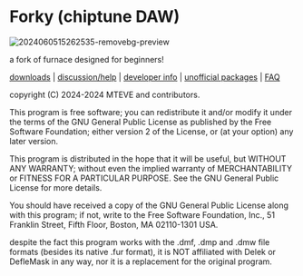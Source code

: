 # Forky (chiptune DAW)

![2024060515262535-removebg-preview](https://github.com/laoo/furnace/assets/123202832/e4fce6f1-10bd-4de6-a7c7-1e5f4a6ad847)

a fork of furnace designed for beginners!

[downloads](#downloads) | [discussion/help](#quick-references) | [developer info](#developer-info) | [unofficial packages](#unofficial-packages) | [FAQ](#frequently-asked-questions)


copyright (C) 2024-2024 MTEVE and contributors.

This program is free software; you can redistribute it and/or modify it under the terms of the GNU General Public License as published by the Free Software Foundation; either version 2 of the License, or (at your option) any later version.

This program is distributed in the hope that it will be useful, but WITHOUT ANY WARRANTY; without even the implied warranty of MERCHANTABILITY or FITNESS FOR A PARTICULAR PURPOSE.  See the GNU General Public License for more details.

You should have received a copy of the GNU General Public License along with this program; if not, write to the Free Software Foundation, Inc., 51 Franklin Street, Fifth Floor, Boston, MA 02110-1301 USA.


despite the fact this program works with the .dmf, .dmp and .dmw file formats (besides its native .fur format), it is NOT affiliated with Delek or DefleMask in any way, nor it is a replacement for the original program.
